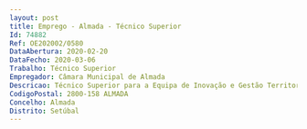 ```yaml
--- 
layout: post
title: Emprego - Almada - Técnico Superior
Id: 74882
Ref: OE202002/0580
DataAbertura: 2020-02-20
DataFecho: 2020-03-06
Trabalho: Técnico Superior
Empregador: Câmara Municipal de Almada
Descricao: Técnico Superior para a Equipa de Inovação e Gestão Territorial (Especialista em Informática) Experiência em   Bases de Dados  Desenvolvimento Aplicacional
CodigoPostal: 2800-158 ALMADA
Concelho: Almada
Distrito: Setúbal
--- 
```

